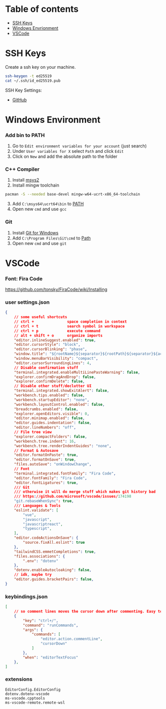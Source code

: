 # Table of contents
* [SSH Keys](#ssh-keys)
* [Windows Envrionment](#windows-environment)
* [VSCode](#vscode)

# SSH Keys
Create a ssh key on your machine.
```bash
ssh-keygen -t ed25519
cat ~/.ssh/id_ed25519.pub
```
SSH Key Settings:
- [GitHub](https://github.com/settings/keys)

# Windows Environment
### Add bin to PATH
1. Go to `Edit environment variables for your account` (just search)
2. Under `User variables for X` select `Path` and click `Edit`
3. Click on `New` and add the absolute path to the folder

### C++ Compiler
1. Install [msys2](https://www.msys2.org/)
2. Install mingw toolchain
```bash
pacman -S --needed base-devel mingw-w64-ucrt-x86_64-toolchain
```
3. Add `C:\msys64\ucrt64\bin` to [PATH](#add-bin-to-path)
4. Open new `cmd` and use `gcc`

### Git
1. Install [Git for Windows](https://git-scm.com/download/win)
2. Add `C:\Program Files\Git\cmd` to [Path](#add-bin-to-path)
3. Open new `cmd` and use `git`

# VSCode
### Font: Fira Code
https://github.com/tonsky/FiraCode/wiki/Installing

### user settings.json
```json
{
    // some useful shortcuts
    // ctrl +               space completion in context
    // ctrl + t             search symbol in workspace
    // ctrl + p             execute command
    // alt + shift + o      organize imports 
    "editor.inlineSuggest.enabled": true,
    "editor.cursorStyle": "block",
    "editor.cursorBlinking": "phase",
    "window.title": "${rootName}${separator}${rootPath}${separator}${activeEditorShort}",
    "window.menuBarVisibility": "compact",
    "editor.cursorSurroundingLines": 4,
    // Disable confirmation stuff 
    "terminal.integrated.enableMultiLinePasteWarning": false,
    "explorer.confirmDragAndDrop": false,
    "explorer.confirmDelete": false,
    // Disable other stuff/declutter UI
    "terminal.integrated.showExitAlert": false,
    "workbench.tips.enabled": false,
    "workbench.startupEditor": "none",
    "workbench.layoutControl.enabled": false,
    "breadcrumbs.enabled": false,
    "explorer.openEditors.visible": 0,
    "editor.minimap.enabled": false,
    "editor.guides.indentation": false,
    "editor.lineNumbers": "off",
    // File tree view
    "explorer.compactFolders": false,
    "workbench.tree.indent": 16,
    "workbench.tree.renderIndentGuides": "none",
    // Format & Autosave
    "editor.formatOnPaste": true,
    "editor.formatOnSave": true,
    "files.autoSave": "onWindowChange",
    // Font
    "terminal.integrated.fontFamily": "Fira Code",
    "editor.fontFamily": "Fira Code",
    "editor.fontLigatures": true,
    /// Git 
    /// otherwise it will do merge stuff which makes git history bad 
    /// https://github.com/microsoft/vscode/issues/174198 
    "git.rebaseWhenSync": true,
    /// Languages & Tools
    "eslint.validate": [
        "vue",
        "javascript",
        "javascriptreact",
        "typescript",
    ],
    "editor.codeActionsOnSave": {
        "source.fixAll.eslint": true
    },
    "tailwindCSS.emmetCompletions": true,
    "files.associations": {
        ".env": "dotenv"
    },
    "dotenv.enableAutocloaking": false,
    // idk, maybe try 
    "editor.guides.bracketPairs": false,
}
```
### keybindings.json
```json
[
    // so comment lines moves the cursor down after commenting. Easy to comment multiple lines
    {
        "key": "ctrl+/",
        "command": "runCommands",
        "args": {
            "commands": [
                "editor.action.commentLine",
                "cursorDown"
            ]
        },
        "when": "editorTextFocus"
    },
]
```
### extensions
```text
EditorConfig.EditorConfig
dotenv.dotenv-vscode
ms-vscode.cpptools
ms-vscode-remote.remote-wsl
```
